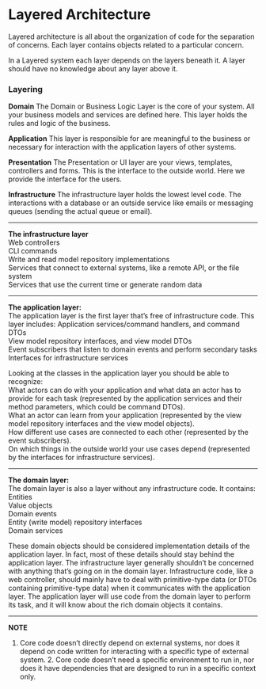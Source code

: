 # Layered Architecture

Layered architecture is all about the organization of code for the separation of concerns. Each layer contains objects related to a particular concern.

In a Layered system each layer depends on the layers beneath it. A layer should have no knowledge about any layer above it.

### Layering
**Domain**
The Domain or Business Logic Layer is the core of your system. All your business models and services are defined here. This layer holds the rules and logic of the business.

**Application**
This layer is responsible for are meaningful to the business or necessary for interaction with the application layers of other systems. 

**Presentation**
The Presentation or UI layer are your views, templates, controllers and forms. This is the interface to the outside world. Here we provide the interface for the users. 

**Infrastructure**
The infrastructure layer holds the lowest level code. The interactions with a database or an outside service like emails or messaging queues (sending the actual queue or email).


---
**The infrastructure layer**  
Web controllers  
CLI commands  
Write and read model repository implementations  
Services that connect to external systems, like a remote API, or the file
system  
Services that use the current time or generate random data  

--- 
**The application layer:**  
The application layer is the first layer that’s free of infrastructure code. This
layer includes:
Application services/command handlers, and command DTOs  
View model repository interfaces, and view model DTOs  
Event subscribers that listen to domain events and perform secondary tasks  
Interfaces for infrastructure services  

Looking at the classes in the application layer you should be able to recognize:  
What actors can do with your application and what data an actor has to
provide for each task (represented by the application services and their
method parameters, which could be command DTOs).  
What an actor can learn from your application (represented by the view
model repository interfaces and the view model objects).  
How different use cases are connected to each other (represented by the
event subscribers).  
On which things in the outside world your use cases depend (represented by
the interfaces for infrastructure services).

---
**The domain layer:**  
The domain layer is also a layer without any infrastructure code. It contains:  
Entities  
Value objects  
Domain events  
Entity (write model) repository interfaces  
Domain services  

These domain objects should be considered implementation details of the
application layer. In fact, most of these details should stay behind the application
layer. The infrastructure layer generally shouldn’t be concerned with anything
that’s going on in the domain layer. Infrastructure code, like a web controller,
should mainly have to deal with primitive-type data (or DTOs containing
primitive-type data) when it communicates with the application layer. The
application layer will use code from the domain layer to perform its task, and it
will know about the rich domain objects it contains.  

---
**NOTE**

1. Core code doesn’t directly depend on external systems, nor does it
   depend on code written for interacting with a specific type of external
   system. 2. Core code doesn’t need a specific environment to run in, nor
   does it have dependencies that are designed to run in a specific context
   only.